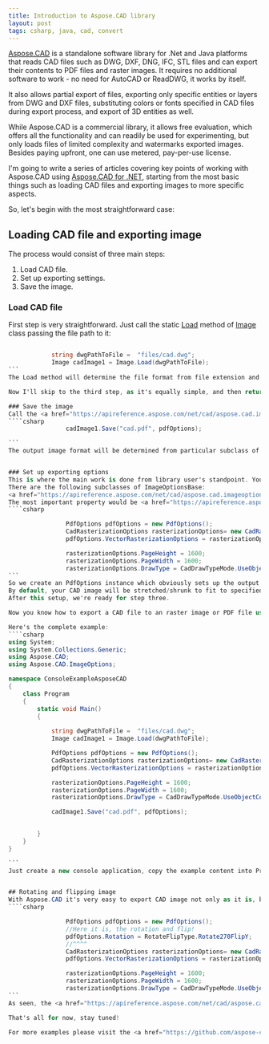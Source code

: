 ```yaml
---
title: Introduction to Aspose.CAD library
layout: post
tags: csharp, java, cad, convert
---
```


<a href="https://products.aspose.com/cad">Aspose.CAD</a> is a standalone software library for .Net and Java platforms that reads CAD files such as DWG, DXF, DNG, IFC, STL files and can export their contents to PDF files and raster images. It requires no additional software to work - no need for AutoCAD or ReadDWG, it works by itself.

It also allows partial export of files,  exporting only specific entities or layers from DWG and DXF files, substituting colors or fonts specified in CAD files during export process, and export of 3D entities as well.

While Aspose.CAD is a commercial library, it allows free evaluation, which offers all the functionality and can readily be used for experimenting, but only loads files of limited complexity and watermarks exported images. Besides paying upfront, one can use metered, pay-per-use license.

I'm going to write a series of articles covering key points of working with Aspose.CAD using <a href="https://products.aspose.com/cad/net">Aspose.CAD for .NET</a>, starting from the most basic things such as loading CAD files and exporting images to more specific aspects.

So, let's begin with the most straightforward case: 

## Loading CAD file and exporting image

The process would consist of three main steps:
1) Load CAD file.
2) Set up exporting settings.
3) Save the image.

### Load CAD file
First step is very straightforward. Just call the static <a href="https://apireference.aspose.com/net/cad/aspose.cad.image/load/methods/2">Load</a> method of <a href="https://apireference.aspose.com/net/cad/aspose.cad/image">Image</a> class passing the file path to it:
````csharp

            string dwgPathToFile =  "files/cad.dwg";
            Image cadImage1 = Image.Load(dwgPathToFile);
```
The Load method will determine the file format from file extension and create corresponding object of Image's subclass. No hassle there!

Now I'll skip to the third step, as it's equally simple, and then return to the second step.

### Save the image
Call the <a href="https://apireference.aspose.com/net/cad/aspose.cad.image/save/methods/3">Save</a> method on your loaded Image, passing file path to save and <a href="https://apireference.aspose.com/net/cad/aspose.cad/imageoptionsbase">ImageOptionsBase</a> object and it's done.
````csharp
                cadImage1.Save("cad.pdf", pdfOptions);

```
The output image format will be determined from particular subclass of ImageOptionsBase, of which pdfOptions is an instance. There are separate classes for all output formats. Let's dive deeper in the second step.


### Set up exporting options
This is where the main work is done from library user's standpoint. You select the output format by creating an object of corresponding subclass of ImageOptionsBase.
There are the following subclasses of ImageOptionsBase:
<a href="https://apireference.aspose.com/net/cad/aspose.cad.imageoptions/pdfoptions">PdfOptions</a>, <a href="https://apireference.aspose.com/net/cad/aspose.cad.imageoptions/bmpoptions">BmpOptions</a>, <a href="https://apireference.aspose.com/net/cad/aspose.cad.imageoptions/gifoptions">GifOptions</a>, <a href="https://apireference.aspose.com/net/cad/aspose.cad.imageoptions/jpegoptions">JpegOptions</a>,<a href="https://apireference.aspose.com/net/cad/aspose.cad.imageoptions/pngoptions">PngOptions</a>, <a href="https://apireference.aspose.com/net/cad/aspose.cad.imageoptions/psdoptions">PsdOptions</a>, <a href="https://apireference.aspose.com/net/cad/aspose.cad.imageoptions/tiffoptions">TiffOptions</a> and some <a href="https://apireference.aspose.com/net/cad/aspose.cad.imageoptions/">more</a>. Each provides setup for corresponding output file format. Then set it up by setting its properties and then pass it to the third step. 
The most important property would be <a href="https://apireference.aspose.com/net/cad/aspose.cad/imageoptionsbase/properties/vectorrasterizationoptions">VectorRasterizationOptions</a> property, which we should set with an instance of <a href="https://apireference.aspose.com/net/cad/aspose.cad.imageoptions/cadrasterizationoptions">CadRasterizationOptions</a> class. This class specifies how your CAD image should be rendered - width, height in pixels, wether CAD content should be centered, background color and override color for objects, etc. In its simplest form this step could be done the following way:
````csharp

                PdfOptions pdfOptions = new PdfOptions();
                CadRasterizationOptions rasterizationOptions= new CadRasterizationOptions();
                pdfOptions.VectorRasterizationOptions = rasterizationOptions;

                rasterizationOptions.PageHeight = 1600;
                rasterizationOptions.PageWidth = 1600;
                rasterizationOptions.DrawType = CadDrawTypeMode.UseObjectColor;
```
So we create an PdfOptions instance which obviously sets up the output into PDF file format, create new CadRasterizationOptions to set up how the CAD image should be rendered and set PdfOptions's VectorRasterizationOptions property with it, then specify output image height and width (
By default, your CAD image will be stretched/shrunk to fit to specified output page size, maintaining aspect ratio) and let the rasterization use colors specified in the CAD file.
After this setup, we're ready for step three.

Now you know how to export a CAD file to an raster image or PDF file using Aspose.CAD for .NET. <a href="https://products.aspose.com/cad/java">Java</a> version of Aspose.CAD is essentially identical as well.

Here's the complete example:
````csharp
using System;
using System.Collections.Generic;
using Aspose.CAD;
using Aspose.CAD.ImageOptions;

namespace ConsoleExampleAsposeCAD
{
    class Program
    {
        static void Main()
        {
            
            string dwgPathToFile =  "files/cad.dwg";
            Image cadImage1 = Image.Load(dwgPathToFile);

            PdfOptions pdfOptions = new PdfOptions();
            CadRasterizationOptions rasterizationOptions= new CadRasterizationOptions();
            pdfOptions.VectorRasterizationOptions = rasterizationOptions;

            rasterizationOptions.PageHeight = 1600;
            rasterizationOptions.PageWidth = 1600;
            rasterizationOptions.DrawType = CadDrawTypeMode.UseObjectColor;

            cadImage1.Save("cad.pdf", pdfOptions);            

           
        }
    }
}

```
Just create a new console application, copy the example content into Program.cs, install Aspose.CAD for .NET from NuGet and see for yourself. 


## Rotating and flipping image
With Aspose.CAD it's very easy to export CAD image not only as it is, but in rotated or mirriored form. Just get back to the second step of the first part, and tweak it a little:
````csharp

                PdfOptions pdfOptions = new PdfOptions();
                //Here it is, the rotation and flip!
                pdfOptions.Rotation = RotateFlipType.Rotate270FlipY;
                //^^^^
                CadRasterizationOptions rasterizationOptions= new CadRasterizationOptions();
                pdfOptions.VectorRasterizationOptions = rasterizationOptions;

                rasterizationOptions.PageHeight = 1600;
                rasterizationOptions.PageWidth = 1600;
                rasterizationOptions.DrawType = CadDrawTypeMode.UseObjectColor;
```
As seen, the <a href="https://apireference.aspose.com/net/cad/aspose.cad/imageoptionsbase/properties/rotation">Rotation</a> property accepts an value from <a href="https://apireference.aspose.com/net/cad/aspose.cad/rotatefliptype">RotateFlipType</a> enum. It lists all combinations of rotation in 90 degree steps and mirroring along X and Y axes -either or both at once. The Rotation property is availible for all subclasses of ImageOptionsBase, meaning it is supported for any output format.

That's all for now, stay tuned!

For more examples please visit the <a href="https://github.com/aspose-cad">Aspose.CAD GitHub</a> page. There's also <a href="https://twitter.com/AsposeCAD">Twitter</a> and <a href="https://www.facebook.com/AsposeCAD">Facebook</a> pages for news on Aspose.CAD.

